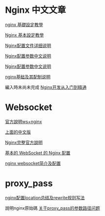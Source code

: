 # Nginx 中文文章

[nginx 基礎設定教學](http://blog.hellojcc.tw/2015/12/07/nginx-beginner-tutorial/)

[Nginx 基本設定教學](http://blog.yslin.tw/2012/02/nginx.html)

[Nginx配置文件详细说明](http://www.cnblogs.com/xiaogangqq123/archive/2011/03/02/1969006.html)

[Nginx配置参数中文说明](http://dockone.io/article/1482)

[Nginx配置参数中文说明](http://wangying.sinaapp.com/archives/931)

[nginx基础及其配制说明](http://lawrence-zxc.github.io/2012/05/01/nginx-jichu/)

編入時未尚未完成
[Nginx开发从入门到精通](http://tengine.taobao.org/book/index.html)

# Websocket

[官方說明ws+nginx](http://nginx.org/en/docs/http/websocket.html)

[上面的中文版](http://translate17.com/article/2057)

[Nginx完整官方說明](http://nginx.org/en/docs/)

[基本的 WebSocket 的 Nginx 配置](https://segmentfault.com/a/1190000000453817)

[nginx websocket简介及配置](http://coolnull.com/4275.html)



# proxy_pass

[nginx配置location总结及rewrite规则写法](http://seanlook.com/2015/05/17/nginx-location-rewrite/)

說明nginx原始碼
[关于proxy_pass的参数路径问题](https://rocfang.gitbooks.io/dev-notes/content/guan_yu_proxy_pass_de_can_shu_lu_jing_wen_ti.html)